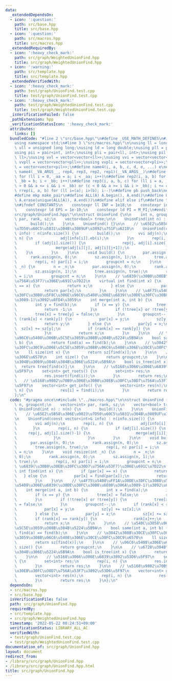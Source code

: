 ```yaml
---
data:
  _extendedDependsOn:
  - icon: ':question:'
    path: src/base.hpp
    title: src/base.hpp
  - icon: ':question:'
    path: src/macros.hpp
    title: src/macros.hpp
  _extendedRequiredBy:
  - icon: ':heavy_check_mark:'
    path: src/graph/WeightedUnionFind.hpp
    title: src/graph/WeightedUnionFind.hpp
  - icon: ':warning:'
    path: src/template.hpp
    title: src/template.hpp
  _extendedVerifiedWith:
  - icon: ':heavy_check_mark:'
    path: test/graph/UnionFind.test.cpp
    title: test/graph/UnionFind.test.cpp
  - icon: ':heavy_check_mark:'
    path: test/graph/WeightedUnionFind.test.cpp
    title: test/graph/WeightedUnionFind.test.cpp
  _isVerificationFailed: false
  _pathExtension: hpp
  _verificationStatusIcon: ':heavy_check_mark:'
  attributes:
    links: []
  bundledCode: "#line 2 \"src/base.hpp\"\n#define _USE_MATH_DEFINES\n#include <bits/stdc++.h>\n\
    using namespace std;\n#line 3 \"src/macros.hpp\"\n\nusing ll = long long;\nusing\
    \ ull = unsigned long long;\nusing ld = long double;\nusing pll = pair<ll, ll>;\n\
    using pii = pair<int, int>;\nusing pli = pair<ll, int>;\nusing pil = pair<int,\
    \ ll>;\nusing vvl = vector<vector<ll>>;\nusing vvi = vector<vector<int>>;\nusing\
    \ vvpll = vector<vector<pll>>;\nusing vvpli = vector<vector<pli>>;\nusing vvpil\
    \ = vector<vector<pil>>;\n#define name4(i, a, b, c, d, e, ...) e\n#define rep(...)\
    \ name4(__VA_ARGS__, rep4, rep3, rep2, rep1)(__VA_ARGS__)\n#define rep1(i, a)\
    \ for (ll i = 0, _aa = a; i < _aa; i++)\n#define rep2(i, a, b) for (ll i = a,\
    \ _bb = b; i < _bb; i++)\n#define rep3(i, a, b, c) for (ll i = a, _bb = b; (c\
    \ > 0 && a <= i && i < _bb) or (c < 0 && a >= i && i > _bb); i += c)\n#define\
    \ rrep(i, a, b) for (ll i=(a); i>(b); i--)\n#define pb push_back\n#define eb emplace_back\n\
    #define mkp make_pair\n#define ALL(A) A.begin(), A.end()\n#define UNIQUE(A) sort(ALL(A)),\
    \ A.erase(unique(ALL(A)), A.end())\n#define elif else if\n#define tostr to_string\n\
    \n#ifndef CONSTANTS\n    constexpr ll INF = 1e18;\n    constexpr int MOD = 1000000007;\n\
    \    constexpr ld EPS = 1e-10;\n    constexpr ld PI = M_PI;\n#endif\n#line 3 \"\
    src/graph/UnionFind.hpp\"\n\nstruct UnionFind {\n\n    int n, groupcnt;\n    vector<int>\
    \ par, rank, sz;\n    vector<bool> tree;\n\n    UnionFind(int n) : n(n) {\n  \
    \      build();\n    }\n\n    UnionFind() {}\n\n    // \u65E2\u5B58\u306E\u9023\
    \u7D50\u60C5\u5831\u304B\u3089UF\u3092\u751F\u6210\n    UnionFind(const vector<int>&\
    \ info) : n(info.size()) {\n        build();\n        vvi adj(n);\n        rep(i,\
    \ n) {\n            adj[info[i]].eb(i);\n        }\n        rep(i, n) {\n    \
    \        if (adj[i].size()) {\n                rep(j, adj[i].size()-1) {\n   \
    \                 merge(adj[i][j], adj[i][j+1]);\n                }\n        \
    \    }\n        }\n    }\n\n    void build() {\n        par.assign(n, 0);\n  \
    \      rank.assign(n, 0);\n        sz.assign(n, 1);\n        tree.assign(n, true);\n\
    \        rep(i, n) par[i] = i;\n        groupcnt = n;\n    }\n\n    void resize(int\
    \ _n) {\n        n = _n;\n        par.assign(n, 0);\n        rank.assign(n, 0);\n\
    \        sz.assign(n, 1);\n        tree.assign(n, true);\n        rep(i, n) par[i]\
    \ = i;\n        groupcnt = n;\n    }\n\n    // \u6839(\u30B0\u30EB\u30FC\u30D7\
    \u756A\u53F7)\u306E\u691C\u7D22\n    virtual int find(int x) {\n        if (par[x]\
    \ == x) {\n            return x;\n        } else {\n            par[x] = find(par[x]);\n\
    \            return par[x];\n        }\n    }\n\n    // \u4F75\u5408\uFF1A\u30DE\
    \u30FC\u30B8\u5F8C\u306E\u96C6\u5408\u306E\u6839(\u30DE\u30FC\u30B8\u6E08\u306A\
    \u3089-1)\u3092\u8FD4\u3059\n    int merge(int a, int b) {\n        int x = find(a);\n\
    \        int y = find(b);\n        if (x == y) {\n            tree[x] = false;\n\
    \            return -1;\n        }\n        if (!tree[x] or !tree[y]) {\n    \
    \        tree[x] = tree[y] = false;\n        }\n        groupcnt--;\n        if\
    \ (rank[x] < rank[y]) {\n            par[x] = y;\n            sz[y] += sz[x];\n\
    \            return y;\n        } else {\n            par[y] = x;\n          \
    \  sz[x] += sz[y];\n            if (rank[x] == rank[y]) {\n                rank[x]++;\n\
    \            }\n            return x;\n        }\n    }\n\n    // \u540C\u3058\
    \u96C6\u5408\u306B\u5C5E\u3059\u308B\u304B\u5224\u5B9A\n    bool same(int a, int\
    \ b) {\n        return find(a) == find(b);\n    }\n\n    // \u3042\u308B\u30CE\
    \u30FC\u30C9\u306E\u5C5E\u3059\u308B\u96C6\u5408\u306E\u30CE\u30FC\u30C9\u6570\
    \n    ll size(int x) {\n        return sz[find(x)];\n    }\n\n    // \u96C6\u5408\
    \u306E\u6570\n    int size() {\n        return groupcnt;\n    }\n\n    // \u6728\
    \u304B\u3069\u3046\u304B\u306E\u5224\u5B9A\n    bool is_tree(int x) {\n      \
    \  return tree[find(x)];\n    }\n\n    // \u5168\u3066\u306E\u6839\u3092\u53D6\
    \u5F97\n    set<int> get_roots() {\n        set<int> res;\n        rep(i, n) {\n\
    \            res.insert(find(i));\n        }\n        return res;\n    }\n\n \
    \   // \u5168\u9802\u70B9\u306E\u30B0\u30EB\u30FC\u30D7\u756A\u53F7\u3092\u53D6\
    \u5F97\n    vector<int> get_info() {\n        vector<int> res(n);\n        rep(i,\
    \ n) {\n            res[i] = find(i);\n        }\n        return res;\n    }\n\
    };\n"
  code: "#pragma once\n#include \"../macros.hpp\"\n\nstruct UnionFind {\n\n    int\
    \ n, groupcnt;\n    vector<int> par, rank, sz;\n    vector<bool> tree;\n\n   \
    \ UnionFind(int n) : n(n) {\n        build();\n    }\n\n    UnionFind() {}\n\n\
    \    // \u65E2\u5B58\u306E\u9023\u7D50\u60C5\u5831\u304B\u3089UF\u3092\u751F\u6210\
    \n    UnionFind(const vector<int>& info) : n(info.size()) {\n        build();\n\
    \        vvi adj(n);\n        rep(i, n) {\n            adj[info[i]].eb(i);\n \
    \       }\n        rep(i, n) {\n            if (adj[i].size()) {\n           \
    \     rep(j, adj[i].size()-1) {\n                    merge(adj[i][j], adj[i][j+1]);\n\
    \                }\n            }\n        }\n    }\n\n    void build() {\n  \
    \      par.assign(n, 0);\n        rank.assign(n, 0);\n        sz.assign(n, 1);\n\
    \        tree.assign(n, true);\n        rep(i, n) par[i] = i;\n        groupcnt\
    \ = n;\n    }\n\n    void resize(int _n) {\n        n = _n;\n        par.assign(n,\
    \ 0);\n        rank.assign(n, 0);\n        sz.assign(n, 1);\n        tree.assign(n,\
    \ true);\n        rep(i, n) par[i] = i;\n        groupcnt = n;\n    }\n\n    //\
    \ \u6839(\u30B0\u30EB\u30FC\u30D7\u756A\u53F7)\u306E\u691C\u7D22\n    virtual\
    \ int find(int x) {\n        if (par[x] == x) {\n            return x;\n     \
    \   } else {\n            par[x] = find(par[x]);\n            return par[x];\n\
    \        }\n    }\n\n    // \u4F75\u5408\uFF1A\u30DE\u30FC\u30B8\u5F8C\u306E\u96C6\
    \u5408\u306E\u6839(\u30DE\u30FC\u30B8\u6E08\u306A\u3089-1)\u3092\u8FD4\u3059\n\
    \    int merge(int a, int b) {\n        int x = find(a);\n        int y = find(b);\n\
    \        if (x == y) {\n            tree[x] = false;\n            return -1;\n\
    \        }\n        if (!tree[x] or !tree[y]) {\n            tree[x] = tree[y]\
    \ = false;\n        }\n        groupcnt--;\n        if (rank[x] < rank[y]) {\n\
    \            par[x] = y;\n            sz[y] += sz[x];\n            return y;\n\
    \        } else {\n            par[y] = x;\n            sz[x] += sz[y];\n    \
    \        if (rank[x] == rank[y]) {\n                rank[x]++;\n            }\n\
    \            return x;\n        }\n    }\n\n    // \u540C\u3058\u96C6\u5408\u306B\
    \u5C5E\u3059\u308B\u304B\u5224\u5B9A\n    bool same(int a, int b) {\n        return\
    \ find(a) == find(b);\n    }\n\n    // \u3042\u308B\u30CE\u30FC\u30C9\u306E\u5C5E\
    \u3059\u308B\u96C6\u5408\u306E\u30CE\u30FC\u30C9\u6570\n    ll size(int x) {\n\
    \        return sz[find(x)];\n    }\n\n    // \u96C6\u5408\u306E\u6570\n    int\
    \ size() {\n        return groupcnt;\n    }\n\n    // \u6728\u304B\u3069\u3046\
    \u304B\u306E\u5224\u5B9A\n    bool is_tree(int x) {\n        return tree[find(x)];\n\
    \    }\n\n    // \u5168\u3066\u306E\u6839\u3092\u53D6\u5F97\n    set<int> get_roots()\
    \ {\n        set<int> res;\n        rep(i, n) {\n            res.insert(find(i));\n\
    \        }\n        return res;\n    }\n\n    // \u5168\u9802\u70B9\u306E\u30B0\
    \u30EB\u30FC\u30D7\u756A\u53F7\u3092\u53D6\u5F97\n    vector<int> get_info() {\n\
    \        vector<int> res(n);\n        rep(i, n) {\n            res[i] = find(i);\n\
    \        }\n        return res;\n    }\n};\n"
  dependsOn:
  - src/macros.hpp
  - src/base.hpp
  isVerificationFile: false
  path: src/graph/UnionFind.hpp
  requiredBy:
  - src/template.hpp
  - src/graph/WeightedUnionFind.hpp
  timestamp: '2022-05-22 00:24:51+09:00'
  verificationStatus: LIBRARY_ALL_AC
  verifiedWith:
  - test/graph/UnionFind.test.cpp
  - test/graph/WeightedUnionFind.test.cpp
documentation_of: src/graph/UnionFind.hpp
layout: document
redirect_from:
- /library/src/graph/UnionFind.hpp
- /library/src/graph/UnionFind.hpp.html
title: src/graph/UnionFind.hpp
---
```

